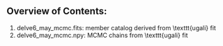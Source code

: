 ## Overview of Contents:

1) delve6_may_mcmc.fits: member catalog derived from \texttt{ugali} fit 
2) delve6_may_mcmc.npy: MCMC chains from \texttt{ugali} fit
